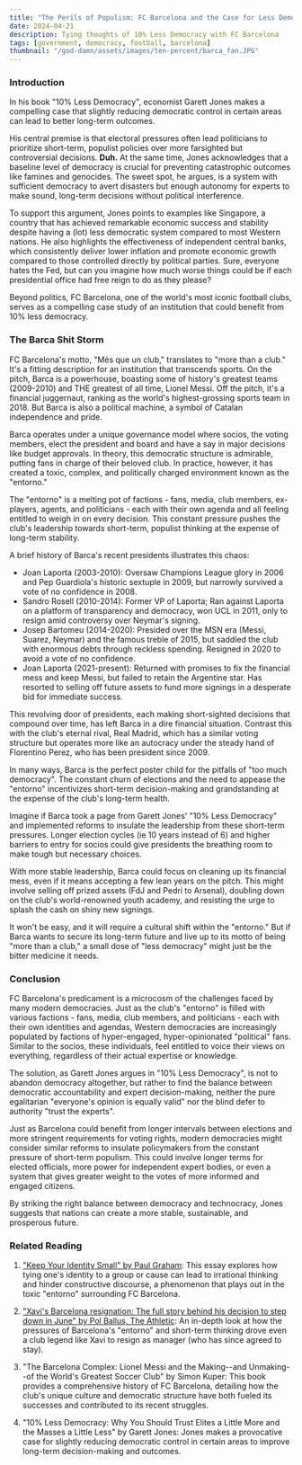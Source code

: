 ```yaml
---
title: "The Perils of Populism: FC Barcelona and the Case for Less Democracy"
date: 2024-04-21
description: Tying thoughts of 10% Less Democracy with FC Barcelona
tags: [government, democracy, football, barcelona]
thumbnail: "/god-damn/assets/images/ten-percent/barca_fan.JPG"
---
```


### Introduction

In his book "10% Less Democracy", economist Garett Jones makes a compelling case that slightly reducing democratic control in certain areas can lead to better long-term outcomes.  

His central premise is that electoral pressures often lead politicians to prioritize short-term, populist policies over more farsighted but controversial decisions. **Duh.** At the same time, Jones acknowledges that a baseline level of democracy is crucial for preventing catastrophic outcomes like famines and genocides. The sweet spot, he argues, is a system with sufficient democracy to avert disasters but enough autonomy for experts to make sound, long-term decisions without political interference.

To support this argument, Jones points to examples like Singapore, a country that has achieved remarkable economic success and stability despite having a (lot) less democratic system compared to most Western nations. He also highlights the effectiveness of independent central banks, which consistently deliver lower inflation and promote economic growth compared to those controlled directly by political parties. Sure, everyone hates the Fed, but can you imagine how much worse things could be if each presidential office had free reign to do as they please?

Beyond politics, FC Barcelona, one of the world's most iconic football clubs, serves as a compelling case study of an institution that could benefit from 10% less democracy.

### The Barca Shit Storm

FC Barcelona's motto, "Més que un club," translates to "more than a club." It's a fitting description for an institution that transcends sports. On the pitch, Barca is a powerhouse, boasting some of history's greatest teams (2009-2010) and THE greatest of all time, Lionel Messi. Off the pitch, it's a financial juggernaut, ranking as the world's highest-grossing sports team in 2018. But Barca is also a political machine, a symbol of Catalan independence and pride.

Barca operates under a unique governance model where socios, the voting members, elect the president and board and have a say in major decisions like budget approvals. In theory, this democratic structure is admirable, putting fans in charge of their beloved club. In practice, however, it has created a toxic, complex, and politically charged environment known as the "entorno."

The "entorno" is a melting pot of factions - fans, media, club members, ex-players, agents, and politicians - each with their own agenda and all feeling entitled to weigh in on every decision. This constant pressure pushes the club's leadership towards short-term, populist thinking at the expense of long-term stability.

A brief history of Barca's recent presidents illustrates this chaos:
- Joan Laporta (2003-2010): Oversaw Champions League glory in 2006 and Pep Guardiola's historic sextuple in 2009, but narrowly survived a vote of no confidence in 2008.
- Sandro Rosell (2010-2014): Former VP of Laporta; Ran against Laporta on a platform of transparency and democracy, won UCL in 2011, only to resign amid controversy over Neymar's signing.
- Josep Bartomeu (2014-2020): Presided over the MSN era (Messi, Suarez, Neymar) and the famous treble of 2015, but saddled the club with enormous debts through reckless spending. Resigned in 2020 to avoid a vote of no confidence.
- Joan Laporta (2021-present): Returned with promises to fix the financial mess and keep Messi, but failed to retain the Argentine star. Has resorted to selling off future assets to fund more signings in a desperate bid for immediate success.

This revolving door of presidents, each making short-sighted decisions that compound over time, has left Barca in a dire financial situation. Contrast this with the club's eternal rival, Real Madrid, which has a similar voting structure but operates more like an autocracy under the steady hand of Florentino Perez, who has been president since 2009.

In many ways, Barca is the perfect poster child for the pitfalls of "too much democracy". The constant churn of elections and the need to appease the "entorno" incentivizes short-term decision-making and grandstanding at the expense of the club's long-term health.

Imagine if Barca took a page from Garett Jones' "10% Less Democracy" and implemented reforms to insulate the leadership from these short-term pressures. Longer election cycles (ie 10 years instead of 6) and higher barriers to entry for socios could give presidents the breathing room to make tough but necessary choices.

With more stable leadership, Barca could focus on cleaning up its financial mess, even if it means accepting a few lean years on the pitch. This might involve selling off prized assets (FdJ and Pedri to Arsenal), doubling down on the club's world-renowned youth academy, and resisting the urge to splash the cash on shiny new signings.

It won't be easy, and it will require a cultural shift within the "entorno." But if Barca wants to secure its long-term future and live up to its motto of being "more than a club," a small dose of "less democracy" might just be the bitter medicine it needs.

### Conclusion

FC Barcelona's predicament is a microcosm of the challenges faced by many modern democracies. Just as the club's "entorno" is filled with various factions - fans, media, club members, and politicians - each with their own identities and agendas, Western democracies are increasingly populated by factions of hyper-engaged, hyper-opinionated "political" fans. Similar to the socios, these individuals, feel entitled to voice their views on everything, regardless of their actual expertise or knowledge. 

The solution, as Garett Jones argues in "10% Less Democracy", is not to abandon democracy altogether, but rather to find the balance between democratic accountability and expert decision-making, neither the pure egalitarian "everyone's opinion is equally valid" nor the blind defer to authority "trust the experts". 

Just as Barcelona could benefit from longer intervals between elections and more stringent requirements for voting rights, modern democracies might consider similar reforms to insulate policymakers from the constant pressure of short-term populism. This could involve longer terms for elected officials, more power for independent expert bodies, or even a system that gives greater weight to the votes of more informed and engaged citizens. 

By striking the right balance between democracy and technocracy, Jones suggests that nations can create a more stable, sustainable, and prosperous future.

### Related Reading

1. ["Keep Your Identity Small" by Paul Graham](https://paulgraham.com/identity.html): This essay explores how tying one's identity to a group or cause can lead to irrational thinking and hinder constructive discourse, a phenomenon that plays out in the toxic "entorno" surrounding FC Barcelona.

2. ["Xavi's Barcelona resignation: The full story behind his decision to step down in June" by Pol Ballus, The Athletic](https://theathletic.com/5361760/2024/03/25/barcelona-xavi-laporta-cruyff-guardiola-entorno/): An in-depth look at how the pressures of Barcelona's "entorno" and short-term thinking drove even a club legend like Xavi to resign as manager (who has since agreed to stay).

3. "The Barcelona Complex: Lionel Messi and the Making--and Unmaking--of the World's Greatest Soccer Club" by Simon Kuper: This book provides a comprehensive history of FC Barcelona, detailing how the club's unique culture and democratic structure have both fueled its successes and contributed to its recent struggles.

4. "10% Less Democracy: Why You Should Trust Elites a Little More and the Masses a Little Less" by Garett Jones: Jones makes a provocative case for slightly reducing democratic control in certain areas to improve long-term decision-making and outcomes.